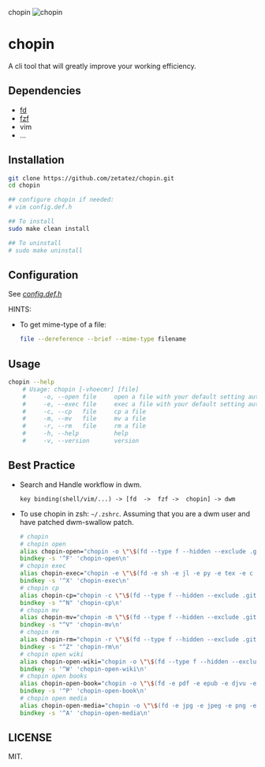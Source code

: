 chopin
![chopin](https://raw.githubusercontent.com/zetatez/chopin/main/.pics/chopin.gif)

# chopin
A cli tool that will greatly improve your working efficiency.

## Dependencies
- [fd](https://github.com/sharkdp/fd)
- [fzf](https://github.com/junegunn/fzf)
- vim
- ...

## Installation
```bash
git clone https://github.com/zetatez/chopin.git
cd chopin

## configure chopin if needed:
# vim config.def.h

## To install
sudo make clean install

## To uninstall
# sudo make uninstall
```

## Configuration
See [*config.def.h*](https://github.com/zetatez/chopin/blob/main/config.def.h)

HINTS:
- To get mime-type of a file:
    ```bash
    file --dereference --brief --mime-type filename
    ```

## Usage
```bash
chopin --help
    # Usage: chopin [-vhoecmr] [file]
    #     -o, --open file     open a file with your default setting automatically
    #     -e, --exec file     exec a file with your default setting automatically
    #     -c, --cp   file     cp a file
    #     -m, --mv   file     mv a file
    #     -r, --rm   file     rm a file
    #     -h, --help          help
    #     -v, --version       version
```

## Best Practice
- Search and Handle workflow in dwm.
    ```
    key binding(shell/vim/...) -> [fd  ->  fzf ->  chopin] -> dwm
    ```

- To use chopin in zsh: `~/.zshrc`. Assuming that you are a dwm user and have patched dwm-swallow patch.
    ```zsh
    # chopin
    # chopin open
    alias chopin-open="chopin -o \"\$(fd --type f --hidden --exclude .git . './'|fzf --prompt='open>' --preview 'bat --color=always {}' --select-1 --exit-0)\""
    bindkey -s '^F' 'chopin-open\n'
    # chopin exec
    alias chopin-exec="chopin -e \"\$(fd -e sh -e jl -e py -e tex -e c -e cpp -e go -e scala -e java -e rs -e sql --exclude .git . './'|fzf --prompt='exec>'  --preview 'bat --color=always {}' --select-1 --exit-0)\""
    bindkey -s '^X' 'chopin-exec\n'
    # chopin cp
    alias chopin-cp="chopin -c \"\$(fd --type f --hidden --exclude .git . './'|fzf --prompt='cp>'  --preview 'bat --color=always {}' --select-1 --exit-0)\""
    bindkey -s "^N" 'chopin-cp\n'
    # chopin mv
    alias chopin-mv="chopin -m \"\$(fd --type f --hidden --exclude .git . './'|fzf --prompt='mv>' --preview 'bat --color=always {}' --select-1 --exit-0)\""
    bindkey -s "^V" 'chopin-mv\n'
    # chopin rm
    alias chopin-rm="chopin -r \"\$(fd --type f --hidden --exclude .git . './'|fzf --prompt='rm>' --preview 'bat --color=always {}' --select-1 --exit-0)\""
    bindkey -s "^Z" 'chopin-rm\n'
    # chopin open wiki
    alias chopin-open-wiki="chopin -o \"\$(fd --type f --hidden --exclude .git . '$HOME/obsidian/wiki'|fzf --prompt='wikis>' --preview 'bat --color=always {}' --select-1 --exit-0)\""
    bindkey -s '^W' 'chopin-open-wiki\n'
    # chopin open books
    alias chopin-open-book="chopin -o \"\$(fd -e pdf -e epub -e djvu -e mobi --exclude .git . '$HOME/obsidian/docs'|fzf --prompt='books>' --reverse --select-1 --exit-0)\""
    bindkey -s '^P' 'chopin-open-book\n'
    # chopin open media
    alias chopin-open-media="chopin -o \"\$(fd -e jpg -e jpeg -e png -e gif -e bmp -e tiff -e mp3 -e flac -e mkv -e avi -e mp4 --exclude .git . '$HOME'|fzf --prompt='medias>' --reverse --select-1 --exit-0)\""
    bindkey -s '^A' 'chopin-open-media\n'
    ```

## LICENSE

MIT.

